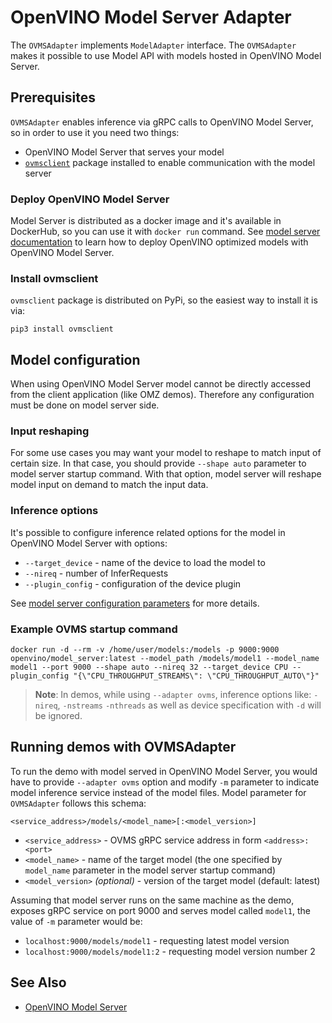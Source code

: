 # OpenVINO Model Server Adapter

The `OVMSAdapter` implements `ModelAdapter` interface. The `OVMSAdapter` makes it possible to use Model API with models hosted in OpenVINO Model Server.

## Prerequisites

`OVMSAdapter` enables inference via gRPC calls to OpenVINO Model Server, so in order to use it you need two things:
- OpenVINO Model Server that serves your model
- [`ovmsclient`](https://pypi.org/project/ovmsclient/) package installed to enable communication with the model server

### Deploy OpenVINO Model Server

Model Server is distributed as a docker image and it's available in DockerHub, so you can use it with `docker run` command. See [model server documentation](https://github.com/openvinotoolkit/model_server/blob/main/docs/docker_container.md) to learn how to deploy OpenVINO optimized models with OpenVINO Model Server.

### Install ovmsclient

`ovmsclient` package is distributed on PyPi, so the easiest way to install it is via:

```
pip3 install ovmsclient
```

## Model configuration

When using OpenVINO Model Server model cannot be directly accessed from the client application (like OMZ demos). Therefore any configuration must be done on model server side.

### Input reshaping

For some use cases you may want your model to reshape to match input of certain size. In that case, you should provide `--shape auto` parameter to model server startup command. With that option, model server will reshape model input on demand to match the input data.

### Inference options

It's possible to configure inference related options for the model in OpenVINO Model Server with options:
- `--target_device` - name of the device to load the model to
- `--nireq` - number of InferRequests
- `--plugin_config` - configuration of the device plugin

See [model server configuration parameters](https://github.com/openvinotoolkit/model_server/blob/main/docs/docker_container.md#configuration-parameters) for more details.

### Example OVMS startup command
```
docker run -d --rm -v /home/user/models:/models -p 9000:9000 openvino/model_server:latest --model_path /models/model1 --model_name model1 --port 9000 --shape auto --nireq 32 --target_device CPU --plugin_config "{\"CPU_THROUGHPUT_STREAMS\": \"CPU_THROUGHPUT_AUTO\"}"
```

> **Note**: In demos, while using `--adapter ovms`, inference options like: `-nireq`, `-nstreams` `-nthreads` as well as device specification with `-d` will be ignored.

## Running demos with OVMSAdapter

To run the demo with model served in OpenVINO Model Server, you would have to provide `--adapter ovms` option and modify `-m` parameter to indicate model inference service instead of the model files. Model parameter for `OVMSAdapter` follows this schema:

```<service_address>/models/<model_name>[:<model_version>]```

- `<service_address>` - OVMS gRPC service address in form `<address>:<port>`
- `<model_name>` - name of the target model (the one specified by `model_name` parameter in the model server startup command)
- `<model_version>` *(optional)* - version of the target model (default: latest)

 Assuming that model server runs on the same machine as the demo, exposes gRPC service on port 9000 and serves model called `model1`, the value of `-m` parameter would be:

- `localhost:9000/models/model1` - requesting latest model version
- `localhost:9000/models/model1:2` - requesting model version number 2

## See Also

* [OpenVINO Model Server](https://github.com/openvinotoolkit/model_server)
